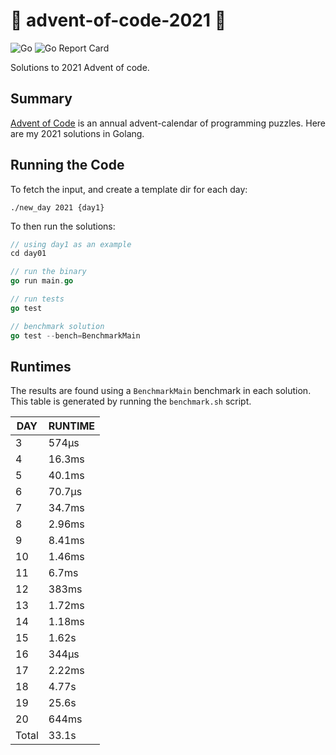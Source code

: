 # 🎄 advent-of-code-2021 🎄

![Go](https://github.com/jcockbain/advent-of-code-2021/workflows/Go/badge.svg)
![Go Report Card](https://goreportcard.com/badge/github.com/jcockbain/advent-of-code-2021)

Solutions to 2021 Advent of code. 

## Summary 

[Advent of Code](https://adventofcode.com/) is an annual advent-calendar of programming puzzles. Here are my 2021 solutions in Golang. 

## Running the Code

To fetch the input, and create a template dir for each day: 

```shell
./new_day 2021 {day1}
```

To then run the solutions: 

```go
// using day1 as an example
cd day01

// run the binary
go run main.go

// run tests
go test

// benchmark solution
go test --bench=BenchmarkMain

```

## Runtimes

The results are found using a `BenchmarkMain` benchmark in each solution. This table is generated by running the `benchmark.sh` script.

|  DAY  | RUNTIME |
|-------|---------|
|     3 | 574µs   |
|     4 | 16.3ms  |
|     5 | 40.1ms  |
|     6 | 70.7µs  |
|     7 | 34.7ms  |
|     8 | 2.96ms  |
|     9 | 8.41ms  |
|    10 | 1.46ms  |
|    11 | 6.7ms   |
|    12 | 383ms   |
|    13 | 1.72ms  |
|    14 | 1.18ms  |
|    15 | 1.62s   |
|    16 | 344µs   |
|    17 | 2.22ms  |
|    18 | 4.77s   |
|    19 | 25.6s   |
|    20 | 644ms   |
| Total | 33.1s   |

